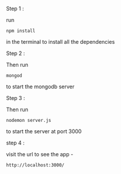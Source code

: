 Step 1 :

run 

```
npm install 
```
in the terminal to install all the dependencies

Step 2 :

Then run 

```
mongod
```
to start the mongodb server

Step 3 :

Then run 

```
nodemon server.js
```
to start the server at port 3000

step 4 :

visit the url to see the app - 

```
http://localhost:3000/
```